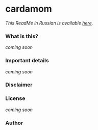 # cardamom

*This ReadMe in Russian is available [here](/cardamom/README-RU.md).*


### What is this?

*coming soon*


### Important details

*coming soon*


### Disclaimer

### License

*coming soon*

### Author
